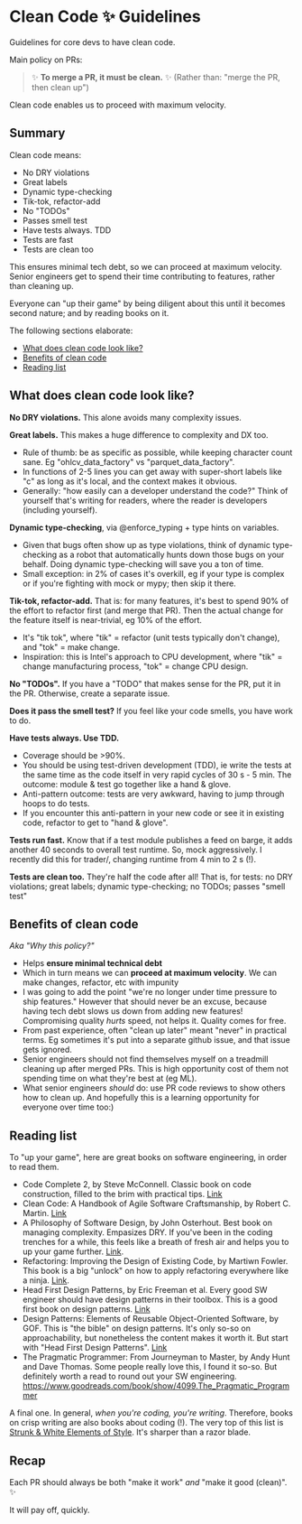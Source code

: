 <!--
Copyright 2023 Ocean Protocol Foundation
SPDX-License-Identifier: Apache-2.0
-->

# Clean Code ✨ Guidelines

Guidelines for core devs to have clean code.

Main policy on PRs:

> ✨ **To merge a PR, it must be clean.** ✨ (Rather than: "merge the PR, then clean up")

Clean code enables us to proceed with maximum velocity.

## Summary

Clean code means:

- No DRY violations
- Great labels
- Dynamic type-checking
- Tik-tok, refactor-add
- No "TODOs"
- Passes smell test
- Have tests always. TDD
- Tests are fast
- Tests are clean too

This ensures minimal tech debt, so we can proceed at maximum velocity. Senior engineers get to spend their time contributing to features, rather than cleaning up.

Everyone can "up their game" by being diligent about this until it becomes second nature; and by reading books on it.

The following sections elaborate:

- [What does clean code look like?](#what-does-clean-code-look-like)
- [Benefits of clean code](#benefits-of-clean-code)
- [Reading list](#reading-list)

## What does clean code look like?

**No DRY violations.** This alone avoids many complexity issues.

**Great labels.** This makes a huge difference to complexity and DX too.

- Rule of thumb: be as specific as possible, while keeping character count sane. Eg "ohlcv_data_factory" vs "parquet_data_factory".
- In functions of 2-5 lines you can get away with super-short labels like "c" as long as it's local, and the context makes it obvious.
- Generally: "how easily can a developer understand the code?" Think of yourself that's writing for readers, where the reader is developers (including yourself).

**Dynamic type-checking**, via @enforce_typing + type hints on variables.

- Given that bugs often show up as type violations, think of dynamic type-checking as a robot that automatically hunts down those bugs on your behalf. Doing dynamic type-checking will save you a ton of time.
- Small exception: in 2% of cases it's overkill, eg if your type is complex or if you're fighting with mock or mypy; then skip it there.

**Tik-tok, refactor-add.** That is: for many features, it's best to spend 90% of the effort to refactor first (and merge that PR). Then the actual change for the feature itself is near-trivial, eg 10% of the effort.

- It's "tik tok", where "tik" = refactor (unit tests typically don't change), and "tok" = make change.
- Inspiration: this is Intel's approach to CPU development, where "tik" = change manufacturing process, "tok" = change CPU design.

**No "TODOs".** If you have a "TODO" that makes sense for the PR, put it in the PR. Otherwise, create a separate issue.

**Does it pass the smell test?** If you feel like your code smells, you have work to do.

**Have tests always. Use TDD.**

- Coverage should be >90%.
- You should be using test-driven development (TDD), ie write the tests at the same time as the code itself in very rapid cycles of 30 s - 5 min. The outcome: module & test go together like a hand & glove.
- Anti-pattern outcome: tests are very awkward, having to jump through hoops to do tests.
- If you encounter this anti-pattern in your new code or see it in existing code, refactor to get to "hand & glove".

**Tests run fast.** Know that if a test module publishes a feed on barge, it adds another 40 seconds to overall test runtime. So, mock aggressively. I recently did this for trader/, changing runtime from 4 min to 2 s (!).

**Tests are clean too.** They're half the code after all! That is, for tests: no DRY violations; great labels; dynamic type-checking; no TODOs; passes "smell test"

## Benefits of clean code

_Aka "Why this policy?"_

- Helps **ensure minimal technical debt**
- Which in turn means we can **proceed at maximum velocity**. We can make changes, refactor, etc with impunity
- I was going to add the point "we're no longer under time pressure to ship features." However that should never be an excuse, because having tech debt slows us down from adding new features! Compromising quality _hurts_ speed, not helps it. Quality comes for free.
- From past experience, often "clean up later" meant "never" in practical terms. Eg sometimes it's put into a separate github issue, and that issue gets ignored.
- Senior engineers should not find themselves myself on a treadmill cleaning up after merged PRs. This is high opportunity cost of them not spending time on what they're best at (eg ML).
- What senior engineers _should_ do: use PR code reviews to show others how to clean up. And hopefully this is a learning opportunity for everyone over time too:)

## Reading list

To "up your game", here are great books on software engineering, in order to read them.

- Code Complete 2, by Steve McConnell. Classic book on code construction, filled to the brim with practical tips. [Link](https://www.goodreads.com/book/show/4845.Code_Complete)
- Clean Code: A Handbook of Agile Software Craftsmanship, by Robert C. Martin. [Link](https://www.goodreads.com/book/show/3735293-clean-code)
- A Philosophy of Software Design, by John Osterhout. Best book on managing complexity. Empasizes DRY. If you've been in the coding trenches for a while, this feels like a breath of fresh air and helps you to up your game further. [Link](https://www.goodreads.com/book/show/39996759-a-philosophy-of-software-design).
- Refactoring: Improving the Design of Existing Code, by Martiwn Fowler. This book is a big "unlock" on how to apply refactoring everywhere like a ninja. [Link](https://www.goodreads.com/book/show/44936.Refactoring).
- Head First Design Patterns, by Eric Freeman et al. Every good SW engineer should have design patterns in their toolbox. This is a good first book on design patterns. [Link](https://www.goodreads.com/book/show/58128.Head_First_Design_Patterns)
- Design Patterns: Elements of Reusable Object-Oriented Software, by GOF. This is "the bible" on design patterns. It's only so-so on approachability, but nonetheless the content makes it worth it. But start with "Head First Design Patterns". [Link](https://www.goodreads.com/book/show/85009.Design_Patterns)
- The Pragmatic Programmer: From Journeyman to Master, by Andy Hunt and Dave Thomas. Some people really love this, I found it so-so. But definitely worth a read to round out your SW engineering. https://www.goodreads.com/book/show/4099.The_Pragmatic_Programmer

A final one. In general, _when you're coding, you're writing_. Therefore, books on crisp writing are also books about coding (!). The very top of this list is [Strunk & White Elements of Style](https://www.goodreads.com/book/show/33514.The_Elements_of_Style). It's sharper than a razor blade.

## Recap

Each PR should always be both "make it work" _and_ "make it good (clean)". ✨

It will pay off, quickly.
